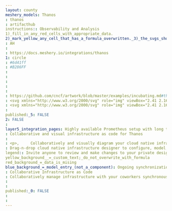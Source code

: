 ```yaml
---
layout: county 
meshery_models: Thanos
: thanos
: artifacthub
instructions:: Observability and Analysis
1)_fill_in_any_red_cells_with_appropriate_data.
2)_mark_yellow_any_cell_that_has_a_formula_overwritten._3)_the_svgs_shouldn't_have_xml_header_they_are_added_programmatically_through_workflows: Monitoring
: AH
: 
: https://docs.meshery.io/integrations/thanos
1: circle
: #6d41ff
: #B286FF
: 
: 
: 
: 
: 
: https://github.com/cncf/artwork/blob/master/examples/incubating.md#thanos-logos
: <svg xmlns="http://www.w3.org/2000/svg" role="img" viewBox="2.41 2.16 355.42 355.17"><path fill="#6d41ff" d="M9.49808 9.14822v341.59786h241.93485a99.66306 99.66306 0 0 0 99.657-99.663V9.14822zm266.263 215.32837h12.75033v12.75018h-12.75035zm-4.00963-54.89h20.71531v20.72131h-20.71533zm-3.186-54.10261h27.09335v27.11729h-27.09343zm-43.739 159.90321h12.7381v12.75018h-12.75017zm-3.98558-55.53932h20.72129V240.587h-20.72129zm-3.186-53.44731h27.12344v27.09337h-27.09339zm3.186-27.00322v-20.71528h20.72129v20.71527zm-97.82954 135.98981h12.75021v12.75018h-12.75021zm-3.98558-54.8901h20.72131v20.69121h-20.72124zm3.98558-34.1748v-12.75019h12.75021v12.75018zm-3.98558-67.64019h20.72131v20.71527h-20.72124zM72.10081 275.38715H84.875v12.75018H72.10081zm0-50.91056H84.875v12.75018H72.10081zm-3.97955-54.89h20.7153v20.72131h-20.7153zm-3.19206-54.10265h27.09939v27.11729H64.9292zM53.01459 52.67679h254.53469v50.91052H205.74622v203.6302h-50.90449v-203.6302H53.01459z"/></svg>, 
: <svg xmlns="http://www.w3.org/2000/svg" role="img" viewBox="2.41 2.16 355.42 355.17"><path fill="#fff" d="M9.49808 9.14822v341.59786h241.93485a99.66306 99.66306 0 0 0 99.657-99.663V9.14822zm266.263 215.32837h12.75033v12.75018h-12.75035zm-4.00963-54.89h20.71531v20.72131h-20.71533zm-3.186-54.10261h27.09335v27.11729h-27.09343zm-43.739 159.90321h12.7381v12.75018h-12.75017zm-3.98558-55.53932h20.72129V240.587h-20.72129zm-3.186-53.44731h27.12344v27.09337h-27.09339zm3.186-27.00322v-20.71528h20.72129v20.71527zm-97.82954 135.98981h12.75021v12.75018h-12.75021zm-3.98558-54.8901h20.72131v20.69121h-20.72124zm3.98558-34.1748v-12.75019h12.75021v12.75018zm-3.98558-67.64019h20.72131v20.71527h-20.72124zM72.10081 275.38715H84.875v12.75018H72.10081zm0-50.91056H84.875v12.75018H72.10081zm-3.97955-54.89h20.7153v20.72131h-20.7153zm-3.19206-54.10265h27.09939v27.11729H64.9292zM53.01459 52.67679h254.53469v50.91052H205.74622v203.6302h-50.90449v-203.6302H53.01459z"/></svg>
: 
published:_5: FALSE
2: FALSE
: 
layer5_integration_pages: Highly available Prometheus setup with long term storage capabilities. A CNCF Incubating project.
: Collaborative and visual infrastructure as code for Thanos
: 
: <p>,     Collaboratively and visually diagram your cloud native infrastructure with GitOps-style pipeline integration. Design, test, and manage configuration your Kubernetes-based, containerized applications as a visual topology., </p>, <p>,     Looking for best practice cloud native design and deployment best practices? Choose from thousands of pre-built components in MeshMap. Choose from hundreds of ready-made design patterns by importing templates from Meshery Catalog or use our low code designer, MeshMap, to create and deploy your own cloud native infrastructure designs., </p>
: Drag-n-drop cloud native infrastructure designer to configure, model, and deploy your workloads.
legend:: Invite anyone to review and make changes to your private designs.
yellow_background__=_custom_text;_do_not_overwrite_with_formula
red_background_=_data_is_mising
blue_background_=_model_entry_(not_a_component): Ongoing synchronization of Kubernetes configuration and changes across any number of clusters.
: Collaborative Infrastructure as Code
: Collaboratively manage infrastructure with your coworkers synchronously sharing the same designs.
: 
: 
published:_0: FALSE
: 
: 
---
```

